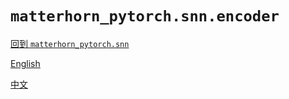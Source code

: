 # `matterhorn_pytorch.snn.encoder`

[回到 `matterhorn_pytorch.snn`](./0_general.md)

[English](../../en_us/snn/8_encoder.md)

[中文](../../zh_cn/snn/8_encoder.md)